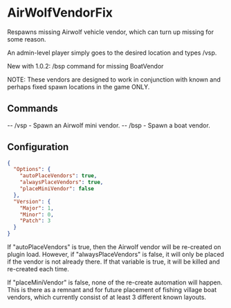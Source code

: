 # AirWolfVendorFix
Respawns missing Airwolf vehicle vendor, which can turn up missing for some reason.

An admin-level player simply goes to the desired location and types /vsp.

New with 1.0.2: /bsp command for missing BoatVendor

NOTE: These vendors are designed to work in conjunction with known and perhaps fixed spawn locations in the game ONLY.

## Commands
  -- /vsp - Spawn an Airwolf mini vendor.
  -- /bsp - Spawn a boat vendor.

## Configuration
```json
{
  "Options": {
    "autoPlaceVendors": true,
    "alwaysPlaceVendors": true,
    "placeMiniVendor": false
  },
  "Version": {
    "Major": 1,
    "Minor": 0,
    "Patch": 3
  }
}
```

If "autoPlaceVendors" is true, then the Airwolf vendor will be re-created on plugin load.  However, if "alwaysPlaceVendors" is false, it will only be placed if the vendor is not already there.  If that variable is true, it will be killed and re-created each time.

If "placeMiniVendor" is false, none of the re-create automation will happen.  This is there as a remnant and for future placement of fishing village boat vendors, which currently consist of at least 3 different known layouts.

